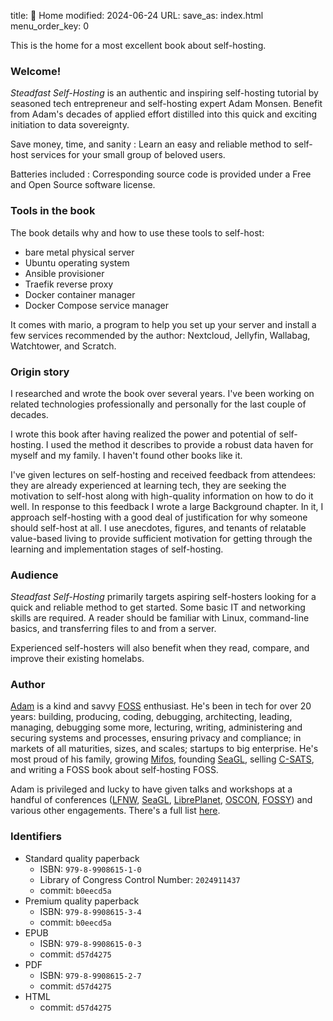 title: 📖 Home
modified: 2024-06-24
URL:
save_as: index.html
menu_order_key: 0

This is the home for a most excellent book about self-hosting.

### Welcome!

_Steadfast Self-Hosting_ is an authentic and inspiring self-hosting tutorial by seasoned tech entrepreneur and self-hosting expert Adam Monsen.
Benefit from Adam's decades of applied effort distilled into this quick and exciting initiation to data sovereignty.

Save money, time, and sanity
: Learn an easy and reliable method to self-host services for your small group of beloved users.

Batteries included
: Corresponding source code is provided under a Free and Open Source software license.

### Tools in the book

The book details why and how to use these tools to self-host:

* bare metal physical server
* Ubuntu operating system
* Ansible provisioner
* Traefik reverse proxy
* Docker container manager
* Docker Compose service manager

It comes with mario, a program to help you set up your server and install a few services recommended by the author: Nextcloud, Jellyfin, Wallabag, Watchtower, and Scratch.

### Origin story

I researched and wrote the book over several years.
I've been working on related technologies professionally and personally for the last couple of decades.

I wrote this book after having realized the power and potential of self-hosting.
I used the method it describes to provide a robust data haven for myself and my family.
I haven't found other books like it.

I've given lectures on self-hosting and received feedback from attendees: they are already experienced at learning tech, they are seeking the motivation to self-host along with high-quality information on how to do it well.
In response to this feedback I wrote a large Background chapter.
In it, I approach self-hosting with a good deal of justification for why someone should self-host at all.
I use anecdotes, figures, and tenants of relatable value-based living to provide sufficient motivation for getting through the learning and implementation stages of self-hosting.

### Audience

*Steadfast Self-Hosting* primarily targets aspiring self-hosters looking for a quick and reliable method to get started.
Some basic IT and networking skills are required.
A reader should be familiar with Linux, command-line basics, and transferring files to and from a server.

Experienced self-hosters will also benefit when they read, compare, and improve their existing homelabs.

### Author

[Adam](https://adammonsen.com) is a kind and savvy [FOSS](https://en.wikipedia.org/wiki/Free_and_open-source_software) enthusiast.
He's been in tech for over 20 years: building, producing, coding, debugging, architecting, leading, managing, debugging some more, lecturing, writing, administering and securing systems and processes, ensuring privacy and compliance; in markets of all maturities, sizes, and scales; startups to big enterprise.
He's most proud of his family, growing [Mifos](https://mifos.org), founding [SeaGL](https://seagl.org), selling [C-SATS](https://csats.com), and writing a FOSS book about self-hosting FOSS.

Adam is privileged and lucky to have given talks and workshops at a handful of conferences ([LFNW](https://lfnw.org/), [SeaGL](https://seagl.org), [LibrePlanet](https://libreplanet.org), [OSCON](https://en.wikipedia.org/wiki/O%27Reilly_Open_Source_Convention), [FOSSY](https://fossy.us/)) and various other engagements.
There's a full list [here](https://adammonsen.com/talks/).

### Identifiers

* Standard quality paperback
    * ISBN: `979-8-9908615-1-0`
    * Library of Congress Control Number: `2024911437`
    * commit: `b0eecd5a`
* Premium quality paperback
    * ISBN: `979-8-9908615-3-4`
    * commit: `b0eecd5a`
* EPUB
    * ISBN: `979-8-9908615-0-3`
    * commit: `d57d4275`
* PDF
    * ISBN: `979-8-9908615-2-7`
    * commit: `d57d4275`
* HTML
    * commit: `d57d4275`
